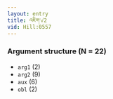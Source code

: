 ```yaml
---
layout: entry
title: འཇིག་√2
vid: Hill:0557
---
```

### Argument structure (N = 22)
* `arg1` (2)
* `arg2` (9)
* `aux` (6)
* `obl` (2)
